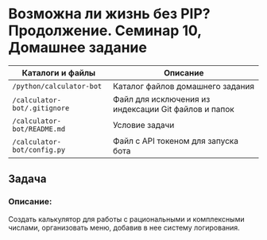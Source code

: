 # Возможна ли жизнь без PIP? Продолжение. Семинар 10, Домашнее задание

Каталоги и файлы                    | Описание
------------------------------------|-----------------------------------------------------
`/python/calculator-bot`            | Каталог файлов домашнего задания
`/calculator-bot/.gitignore`        | Файл для исключения из индексации Git файлов и папок
`/calculator-bot/README.md`         | Условие задачи
`/calculator-bot/config.py`         | Файл с API токеном для запуска бота

## Задача

### Описание:

Создать калькулятор для работы с рациональными и комплексными числами, организовать меню, добавив в нее систему логирования.


